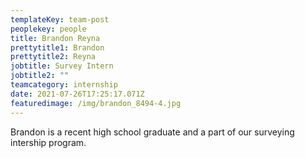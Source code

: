 ```yaml
---
templateKey: team-post
peoplekey: people
title: Brandon Reyna
prettytitle1: Brandon
prettytitle2: Reyna
jobtitle: Survey Intern
jobtitle2: ""
teamcategory: internship
date: 2021-07-26T17:25:17.071Z
featuredimage: /img/brandon_8494-4.jpg
---
```

Brandon is a recent high school graduate and a part of our surveying intership program.